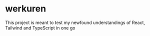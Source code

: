 # werkuren
This project is meant to test my newfound understandings of React, Tailwind and TypeScript in one go
